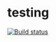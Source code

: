 # testing
[![Build status](https://ci.appveyor.com/api/projects/status/1auj3rtw9yu8vjrc?svg=true)](https://ci.appveyor.com/project/Vl-pod/testing)
